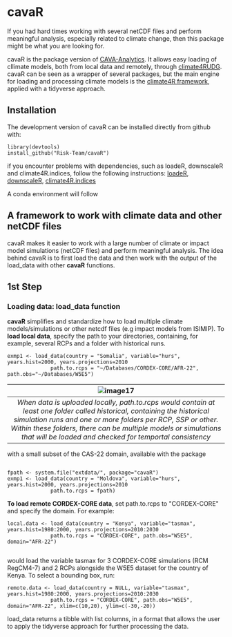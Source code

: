 # cavaR

If you had hard times working with several netCDF files and perform meaningful analysis, especially related to climate change, then this package might be what you are looking for. 

cavaR is the package version of [CAVA-Analytics](https://github.com/Risk-Team/CAVA-Analytics). It allows easy loading of cllimate models, both from local data and remotely, through [climate4RUDG](https://github.com/SantanderMetGroup/climate4R.UDG). 
cavaR can be seen as a wrapper of several packages, but the main engine for loading and processing climate models is the  [climate4R framework](https://github.com/SantanderMetGroup/climate4R), applied with a tidyverse approach. 

## Installation

The development version of cavaR can be installed directly from github with:

``` 
library(devtools)
install_github("Risk-Team/cavaR")
```
if you encounter problems with dependencies, such as loadeR, downscaleR and climate4R.indices, follow the following instructions:
[loadeR](https://github.com/SantanderMetGroup/loadeR),
[downscaleR](https://github.com/SantanderMetGroup/downscaleR),
[climate4R.indices](https://github.com/SantanderMetGroup/climate4R.indices)

A conda environment will follow

## A framework to work with climate data and other netCDF files

cavaR makes it easier to work with a large number of climate or impact model simulations (netCDF files) and perform meaningful analysis. The idea behind cavaR is to first load the data and then work with the output of the load_data with other **cavaR** functions. 

## 1st Step
### Loading data: load_data function

**cavaR** simplifies and standardize how to load multiple climate models/simulations or other netcdf files (e.g impact models from ISIMIP). To **load local data**, specify the path to your directories, containing, for example, several RCPs and a folder with historical runs. 

``` 
exmp1 <- load_data(country = "Somalia", variable="hurs", years.hist=2000, years.projections=2010
              path.to.rcps = "~/Databases/CORDEX-CORE/AFR-22", path.obs="~/Databases/W5E5")

```

| ![image17](https://user-images.githubusercontent.com/40058235/199230403-5d252400-e543-42ea-89bd-297d777ee6a4.png) | 
|:--:| 
| *When data is uploaded locally, path.to.rcps would contain at least one folder called historical, containing the historical simulation runs and one or more folders per RCP, SSP or other. Within these folders, there can be multiple models or simulations that will be loaded and checked for temportal consistency* |

with a small subset of the CAS-22 domain, available with the package 

``` 

fpath <- system.file("extdata/", package="cavaR")
exmp1 <- load_data(country = "Moldova", variable="hurs", years.hist=2000, years.projections=2010
              path.to.rcps = fpath)
``` 

**To load remote CORDEX-CORE data**, set path.to.rcps to "CORDEX-CORE" and specify the domain. For example:

``` 
local.data <- load_data(country = "Kenya", variable="tasmax", years.hist=1980:2000, years.projections=2010:2030
              path.to.rcps = "CORDEX-CORE", path.obs="W5E5", domain="AFR-22")


```

would load the variable tasmax for 3 CORDEX-CORE simulations (RCM RegCM4-7) and 2 RCPs alongside the W5E5 dataset for the country of Kenya. To select a bounding box, run:

``` 
remote.data <- load_data(country = NULL, variable="tasmax", years.hist=1980:2000, years.projections=2010:2030
              path.to.rcps = "CORDEX-CORE", path.obs="W5E5", domain="AFR-22", xlim=c(10,20), ylim=c(-30,-20))

```

load_data returns a tibble with list columns, in a format that allows the user to apply the tidyverse approach for further processing the data. 



